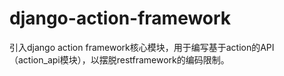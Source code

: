 # django-action-framework

引入django action framework核心模块，用于编写基于action的API（action_api模块），以摆脱restframework的编码限制。
